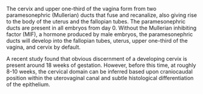 The cervix and upper one-third of the vagina form from two paramesonephric (Mullerian) ducts that fuse and recanalize, also giving rise to the body of the uterus and the fallopian tubes. The paramesonephric ducts are present in all embryos from day 0. Without the Mullerian inhibiting factor (MIF), a hormone produced by male embryos, the paramesonephric ducts will develop into the fallopian tubes, uterus, upper one-third of the vagina, and cervix by default.

A recent study found that obvious discernment of a developing cervix is present around 18 weeks of gestation. However, before this time, at roughly 8-10 weeks, the cervical domain can be inferred based upon craniocaudal position within the uterovaginal canal and subtle histological differentiation of the epithelium.